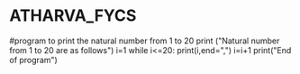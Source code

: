 # ATHARVA_FYCS
#program to print the natural number from 1 to 20
print ("Natural number from 1 to 20 are as follows")
i=1
while i<=20:
          print(i,end=",")
          i=i+1
print("End of program")
